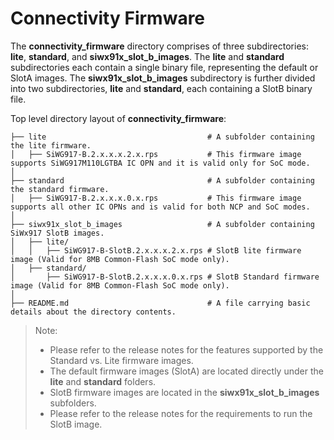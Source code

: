 # Connectivity Firmware 

The **connectivity_firmware** directory comprises of three subdirectories: **lite**, **standard**, and **siwx91x_slot_b_images**. The **lite** and **standard** subdirectories each contain a single binary file, representing the default or SlotA images. The **siwx91x_slot_b_images** subdirectory is further divided into two subdirectories, **lite** and **standard**, each containing a SlotB binary file.

Top level directory layout of **connectivity_firmware**:

    ├── lite                                    # A subfolder containing the lite firmware.
    │   ├── SiWG917-B.2.x.x.x.2.x.rps           # This firmware image supports SiWG917M110LGTBA IC OPN and it is valid only for SoC mode.
    │
    ├── standard                                # A subfolder containing the standard firmware.
    │   ├── SiWG917-B.2.x.x.x.0.x.rps           # This firmware image supports all other IC OPNs and is valid for both NCP and SoC modes.
    │
    ├── siwx91x_slot_b_images                   # A subfolder containing SiWx917 SlotB images.
    │   ├── lite/
    │   │   ├── SiWG917-B-SlotB.2.x.x.x.2.x.rps # SlotB lite firmware image (Valid for 8MB Common-Flash SoC mode only).
    │   ├── standard/ 
    │       ├── SiWG917-B-SlotB.2.x.x.x.0.x.rps # SlotB Standard firmware image (Valid for 8MB Common-Flash SoC mode only).
    │
    ├── README.md                               # A file carrying basic details about the directory contents.

> Note:
> - Please refer to the release notes for the features supported by the Standard vs. Lite firmware images.
> - The default firmware images (SlotA) are located directly under the **lite** and **standard** folders.
> - SlotB firmware images are located in the **siwx91x_slot_b_images** subfolders.
> - Please refer to the release notes for the requirements to run the SlotB image.
